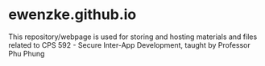 # ewenzke.github.io

This repository/webpage is used for storing and hosting materials and files related to CPS 592 - Secure Inter-App Development, taught by Professor Phu Phung
